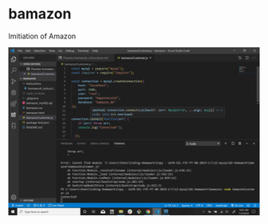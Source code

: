 # bamazon
Imitiation of Amazon

![Screen shot of my code and the connection confirmed.](/bamazon_image.PNG)